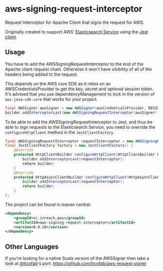 aws-signing-request-interceptor
===

Request Interceptor for Apache Client that signs the request for AWS. 

Originally created to support AWS' [Elasticsearch Service](https://aws.amazon.com/elasticsearch-service/) using the [Jest client](https://github.com/searchbox-io/Jest).

Usage
-----

You have to add the AWSSigningRequestInterceptor to the end of the Apache client request chain. Otherwise it won't have visibility of all of the headers being added to the request.

This depends on the AWS core SDK as it relies on an AWSCredentialsProvider to get the key, secret and optional session token. It's advised that you use dependencyManagement to lock in the version of `aws-java-sdk-core` that works for your project.


```java
final AWSSigner awsSigner = new AWSSigner(awsCredentialsProvider, REGION, SERVICE, clock);
builder.addInterceptorLast(new AWSSigningRequestInterceptor(awsSigner));
```

To be able to add the AWSSigningRequestInterceptor to Jest, and thus be able to sign requests to the Elasticsearch Service, you need to override the `configureHttpClient` method in the `JestClientFactory`.

```java
final AWSSigningRequestInterceptor requestInterceptor = new AWSSigningRequestInterceptor(awsSigner);
final JestClientFactory factory = new JestClientFactory() {
    @Override
    protected HttpClientBuilder configureHttpClient(HttpClientBuilder builder) {
        builder.addInterceptorLast(requestInterceptor);
        return builder;
    }
    @Override
    protected HttpAsyncClientBuilder configureHttpClient(HttpAsyncClientBuilder builder) {
        builder.addInterceptorLast(requestInterceptor);
        return builder;
    }
};
```

The project can be found in maven central:

```xml
<dependency>
    <groupId>vc.inreach.aws</groupId>
    <artifactId>aws-signing-request-interceptor</artifactId>
    <version>0.0.10</version>
</dependency>
```

Other Languages
---------------

If you're looking for a native Scala version of the AWSSigner then take a look at [@ticofab](https://github.com/ticofab/)'s port: https://github.com/ticofab/aws-request-signer
